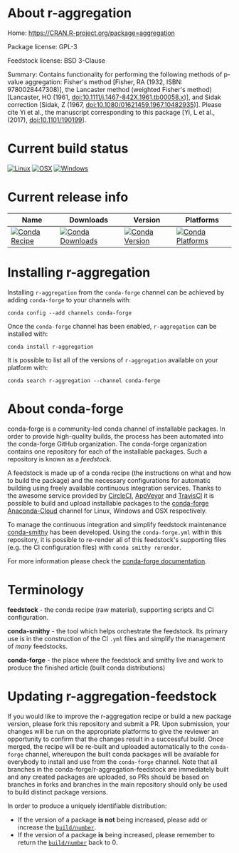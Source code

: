 About r-aggregation
===================

Home: https://CRAN.R-project.org/package=aggregation

Package license: GPL-3

Feedstock license: BSD 3-Clause

Summary: Contains functionality for performing the following methods of p-value aggregation: Fisher's method [Fisher, RA (1932, ISBN: 9780028447308)], the Lancaster method (weighted Fisher's method) [Lancaster, HO (1961, <doi:10.1111/j.1467-842X.1961.tb00058.x>)], and Sidak correction [Sidak, Z (1967, <doi:10.1080/01621459.1967.10482935>)].  Please cite Yi et al., the manuscript corresponding to this package [Yi, L et al., (2017), <doi:10.1101/190199>].



Current build status
====================

[![Linux](https://img.shields.io/circleci/project/github/conda-forge/r-aggregation-feedstock/master.svg?label=Linux)](https://circleci.com/gh/conda-forge/r-aggregation-feedstock)
[![OSX](https://img.shields.io/travis/conda-forge/r-aggregation-feedstock/master.svg?label=macOS)](https://travis-ci.org/conda-forge/r-aggregation-feedstock)
[![Windows](https://img.shields.io/appveyor/ci/conda-forge/r-aggregation-feedstock/master.svg?label=Windows)](https://ci.appveyor.com/project/conda-forge/r-aggregation-feedstock/branch/master)

Current release info
====================

| Name | Downloads | Version | Platforms |
| --- | --- | --- | --- |
| [![Conda Recipe](https://img.shields.io/badge/recipe-r--aggregation-green.svg)](https://anaconda.org/conda-forge/r-aggregation) | [![Conda Downloads](https://img.shields.io/conda/dn/conda-forge/r-aggregation.svg)](https://anaconda.org/conda-forge/r-aggregation) | [![Conda Version](https://img.shields.io/conda/vn/conda-forge/r-aggregation.svg)](https://anaconda.org/conda-forge/r-aggregation) | [![Conda Platforms](https://img.shields.io/conda/pn/conda-forge/r-aggregation.svg)](https://anaconda.org/conda-forge/r-aggregation) |

Installing r-aggregation
========================

Installing `r-aggregation` from the `conda-forge` channel can be achieved by adding `conda-forge` to your channels with:

```
conda config --add channels conda-forge
```

Once the `conda-forge` channel has been enabled, `r-aggregation` can be installed with:

```
conda install r-aggregation
```

It is possible to list all of the versions of `r-aggregation` available on your platform with:

```
conda search r-aggregation --channel conda-forge
```


About conda-forge
=================

conda-forge is a community-led conda channel of installable packages.
In order to provide high-quality builds, the process has been automated into the
conda-forge GitHub organization. The conda-forge organization contains one repository
for each of the installable packages. Such a repository is known as a *feedstock*.

A feedstock is made up of a conda recipe (the instructions on what and how to build
the package) and the necessary configurations for automatic building using freely
available continuous integration services. Thanks to the awesome service provided by
[CircleCI](https://circleci.com/), [AppVeyor](http://www.appveyor.com/)
and [TravisCI](https://travis-ci.org/) it is possible to build and upload installable
packages to the [conda-forge](https://anaconda.org/conda-forge)
[Anaconda-Cloud](http://docs.anaconda.org/) channel for Linux, Windows and OSX respectively.

To manage the continuous integration and simplify feedstock maintenance
[conda-smithy](http://github.com/conda-forge/conda-smithy) has been developed.
Using the ``conda-forge.yml`` within this repository, it is possible to re-render all of
this feedstock's supporting files (e.g. the CI configuration files) with ``conda smithy rerender``.

For more information please check the [conda-forge documentation](https://conda-forge.org/docs/).

Terminology
===========

**feedstock** - the conda recipe (raw material), supporting scripts and CI configuration.

**conda-smithy** - the tool which helps orchestrate the feedstock.
                   Its primary use is in the construction of the CI ``.yml`` files
                   and simplify the management of *many* feedstocks.

**conda-forge** - the place where the feedstock and smithy live and work to
                  produce the finished article (built conda distributions)


Updating r-aggregation-feedstock
================================

If you would like to improve the r-aggregation recipe or build a new
package version, please fork this repository and submit a PR. Upon submission,
your changes will be run on the appropriate platforms to give the reviewer an
opportunity to confirm that the changes result in a successful build. Once
merged, the recipe will be re-built and uploaded automatically to the
`conda-forge` channel, whereupon the built conda packages will be available for
everybody to install and use from the `conda-forge` channel.
Note that all branches in the conda-forge/r-aggregation-feedstock are
immediately built and any created packages are uploaded, so PRs should be based
on branches in forks and branches in the main repository should only be used to
build distinct package versions.

In order to produce a uniquely identifiable distribution:
 * If the version of a package **is not** being increased, please add or increase
   the [``build/number``](http://conda.pydata.org/docs/building/meta-yaml.html#build-number-and-string).
 * If the version of a package **is** being increased, please remember to return
   the [``build/number``](http://conda.pydata.org/docs/building/meta-yaml.html#build-number-and-string)
   back to 0.
